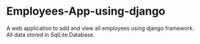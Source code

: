# Employees-App-using-django

A web application to add and view all employees using django framework. All data stored in SqlLite Database.
